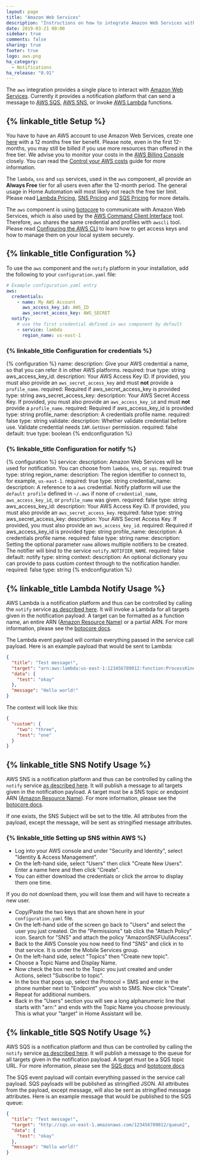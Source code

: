 ```yaml
---
layout: page
title: "Amazon Web Services"
description: "Instructions on how to integrate Amazon Web Services with Home Assistant."
date: 2019-03-21 00:00
sidebar: true
comments: false
sharing: true
footer: true
logo: aws.png
ha_category:
  - Notifications
ha_release: "0.91"
---
```


The `aws` integration provides a single place to interact with [Amazon Web Services](https://aws.amazon.com/). Currently it provides a notification platform that can send a message to [AWS SQS](https://aws.amazon.com/sqs/), [AWS SNS](https://aws.amazon.com/sns/), or invoke [AWS Lambda](https://aws.amazon.com/lambda/) functions.

## {% linkable_title Setup %}

You have to have an AWS account to use Amazon Web Services, create one [here](https://aws.amazon.com/free/) with a 12 months free tier benefit. Please note, even in the first 12-months, you may still be billed if you use more resources than offered in the free tier. We advise you to monitor your costs in the [AWS Billing Console](https://console.aws.amazon.com/billing/) closely. You can read the [Control your AWS costs](https://aws.amazon.com/getting-started/tutorials/control-your-costs-free-tier-budgets/) guide for more information.

The `lambda`, `sns` and `sqs` services, used in the `aws` component, all provide an **Always Free** tier for all users even after the 12-month period. The general usage in Home Automation will most likely not reach the free tier limit. Please read [Lambda Pricing](https://aws.amazon.com/lambda/pricing/), [SNS Pricing](https://aws.amazon.com/sns/pricing/) and [SQS Pricing](https://aws.amazon.com/sqs/pricing/) for more details.

The `aws` component is using [botocore](https://botocore.amazonaws.com/v1/documentation/api/latest/index.html) to communicate with Amazon Web Services, which is also used by the [AWS Command Client Interface](https://aws.amazon.com/cli/) tool. Therefore, `aws` shares the same credential and profiles with `awscli` tool. Please read [Configuring the AWS CLI](https://docs.aws.amazon.com/cli/latest/userguide/cli-chap-configure.html) to learn how to get access keys and how to manage them on your local system securely.

## {% linkable_title Configuration %}

To use the `aws` component and the `notify` platform in your installation, add the following to your `configuration.yaml` file:

```yaml
# Example configuration.yaml entry
aws:
  credentials:
    - name: My AWS Account
      aws_access_key_id: AWS_ID
      aws_secret_access_key: AWS_SECRET
  notify:
    # use the first credential defined in aws component by default
    - service: lambda
      region_name: us-east-1
```

### {% linkable_title Configuration for credentials %}

{% configuration %}
name:
  description: Give your AWS credential a name, so that you can refer it in other AWS platforms.
  required: true
  type: string
aws_access_key_id:
  description: Your AWS Access Key ID. If provided, you must also provide an `aws_secret_access_key` and must **not** provide a `profile_name`.
  required: Required if aws_secret_access_key is provided
  type: string
aws_secret_access_key:
  description: Your AWS Secret Access Key. If provided, you must also provide an `aws_access_key_id` and must **not** provide a `profile_name`.
  required: Required if aws_access_key_id is provided
  type: string
profile_name:
  description: A credentials profile name.
  required: false
  type: string
validate:
  description: Whether validate credential before use. Validate credential needs `IAM.GetUser` permission.
  required: false
  default: true
  type: boolean
{% endconfiguration %}

### {% linkable_title Configuration for notify %}

{% configuration %}
service:
  description: Amazon Web Services will be used for notification. You can choose from `lambda`, `sns`, or `sqs`.
  required: true
  type: string
region_name:
  description: The region identifier to connect to, for example, `us-east-1`.
  required: true
  type: string
credential_name:
  description: A reference to a `aws` credential. Notify platform will use the `default profile` defined in `~/.aws` if none of `credential_name`, `aws_access_key_id`, or `profile_name` was given.
  required: false
  type: string
aws_access_key_id:
  description: Your AWS Access Key ID. If provided, you must also provide an `aws_secret_access_key`.
  required: false
  type: string
aws_secret_access_key:
  description: Your AWS Secret Access Key. If provided, you must also provide an `aws_access_key_id`.
  required: Required if aws_access_key_id is provided
  type: string
profile_name:
  description: A credentials profile name.
  required: false
  type: string
name:
  description: Setting the optional parameter `name` allows multiple notifiers to be created. The notifier will bind to the service `notify.NOTIFIER_NAME`.
  required: false
  default: notify
  type: string
context:
  description: An optional dictionary you can provide to pass custom context through to the notification handler.
  required: false
  type: string
{% endconfiguration %}

## {% linkable_title Lambda Notify Usage %}

AWS Lambda is a notification platform and thus can be controlled by calling the `notify` service [as described here](/components/notify/). It will invoke a Lambda for all targets given in the notification payload. A target can be formatted as a function name, an entire ARN ([Amazon Resource Name](http://docs.aws.amazon.com/general/latest/gr/aws-arns-and-namespaces.html)) or a partial ARN. For more information, please see the [botocore docs](https://botocore.amazonaws.com/v1/documentation/api/latest/reference/services/lambda.html#Lambda.Client.invoke).

The Lambda event payload will contain everything passed in the service call payload. Here is an example payload that would be sent to Lambda:

```json
{
  "title": "Test message!",
  "target": "arn:aws:lambda:us-east-1:123456789012:function:ProcessKinesisRecords",
  "data": {
    "test": "okay"
  },
  "message": "Hello world!"
}
```

The context will look like this:

```json
{
  "custom": {
    "two": "three",
    "test": "one"
  }
}
```

## {% linkable_title SNS Notify Usage %}

AWS SNS is a notification platform and thus can be controlled by calling the `notify` service [as described here](/components/notify/). It will publish a message to all targets given in the notification payload. A target must be a SNS topic or endpoint ARN ([Amazon Resource Name](http://docs.aws.amazon.com/general/latest/gr/aws-arns-and-namespaces.html)). For more information, please see the [botocore docs](https://botocore.amazonaws.com/v1/documentation/api/latest/reference/services/sns.html#SNS.Client.publish).

If one exists, the SNS Subject will be set to the title. All attributes from the payload, except the message, will be sent as stringified message attributes.

### {% linkable_title Setting up SNS within AWS %}

- Log into your AWS console and under "Security and Identity", select "Identity & Access Management".
- On the left-hand side, select "Users" then click "Create New Users". Enter a name here and then click "Create". 
- You can either download the credentials or click the arrow to display them one time.

<p class='note warning'>
  If you do not download them, you will lose them and will have to recreate a new user.
</p>

- Copy/Paste the two keys that are shown here in your `configuration.yaml` file.
- On the left-hand side of the screen go back to "Users" and select the user you just created. On the "Permissions" tab click the "Attach Policy" icon. Search for "SNS" and attach the policy "AmazonSNSFUullAccess".
- Back to the AWS Console you now need to find "SNS" and click in to that service. It is under the Mobile Services group.
- On the left-hand side, select "Topics" then "Create new topic".
- Choose a Topic Name and Display Name.
- Now check the box next to the Topic you just created and under Actions, select "Subscribe to topic".
- In the box that pops up, select the Protocol = SMS and enter in the phone number next to "Endpoint" you wish to SMS. Now click "Create".
- Repeat for additional numbers.
- Back in the "Users" section you will see a long alphanumeric line that starts with "arn:" and ends with the Topic Name you choose previously. This is what your "target" in Home Assistant will be.

## {% linkable_title SQS Notify Usage %}

AWS SQS is a notification platform and thus can be controlled by calling the `notify` service [as described here](/components/notify/). It will publish a message to the queue for all targets given in the notification payload. A target must be a SQS topic URL. For more information, please see the [SQS docs](http://docs.aws.amazon.com/AWSSimpleQueueService/latest/SQSDeveloperGuide/ImportantIdentifiers.html) and [bototcore docs](https://botocore.amazonaws.com/v1/documentation/api/latest/reference/services/sqs.html#SQS.Client.send_message)

The SQS event payload will contain everything passed in the service call payload. SQS payloads will be published as stringified JSON. All attributes from the payload, except message, will also be sent as stringified message attributes. Here is an example message that would be published to the SQS queue:

```json
{
  "title": "Test message!",
  "target": "http://sqs.us-east-1.amazonaws.com/123456789012/queue2",
  "data": {
    "test": "okay"
  },
  "message": "Hello world!"
}
```
